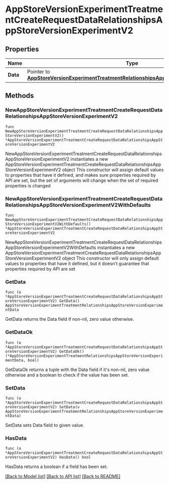 # AppStoreVersionExperimentTreatmentCreateRequestDataRelationshipsAppStoreVersionExperimentV2

## Properties

Name | Type | Description | Notes
------------ | ------------- | ------------- | -------------
**Data** | Pointer to [**AppStoreVersionExperimentTreatmentRelationshipsAppStoreVersionExperimentData**](AppStoreVersionExperimentTreatmentRelationshipsAppStoreVersionExperimentData.md) |  | [optional] 

## Methods

### NewAppStoreVersionExperimentTreatmentCreateRequestDataRelationshipsAppStoreVersionExperimentV2

`func NewAppStoreVersionExperimentTreatmentCreateRequestDataRelationshipsAppStoreVersionExperimentV2() *AppStoreVersionExperimentTreatmentCreateRequestDataRelationshipsAppStoreVersionExperimentV2`

NewAppStoreVersionExperimentTreatmentCreateRequestDataRelationshipsAppStoreVersionExperimentV2 instantiates a new AppStoreVersionExperimentTreatmentCreateRequestDataRelationshipsAppStoreVersionExperimentV2 object
This constructor will assign default values to properties that have it defined,
and makes sure properties required by API are set, but the set of arguments
will change when the set of required properties is changed

### NewAppStoreVersionExperimentTreatmentCreateRequestDataRelationshipsAppStoreVersionExperimentV2WithDefaults

`func NewAppStoreVersionExperimentTreatmentCreateRequestDataRelationshipsAppStoreVersionExperimentV2WithDefaults() *AppStoreVersionExperimentTreatmentCreateRequestDataRelationshipsAppStoreVersionExperimentV2`

NewAppStoreVersionExperimentTreatmentCreateRequestDataRelationshipsAppStoreVersionExperimentV2WithDefaults instantiates a new AppStoreVersionExperimentTreatmentCreateRequestDataRelationshipsAppStoreVersionExperimentV2 object
This constructor will only assign default values to properties that have it defined,
but it doesn't guarantee that properties required by API are set

### GetData

`func (o *AppStoreVersionExperimentTreatmentCreateRequestDataRelationshipsAppStoreVersionExperimentV2) GetData() AppStoreVersionExperimentTreatmentRelationshipsAppStoreVersionExperimentData`

GetData returns the Data field if non-nil, zero value otherwise.

### GetDataOk

`func (o *AppStoreVersionExperimentTreatmentCreateRequestDataRelationshipsAppStoreVersionExperimentV2) GetDataOk() (*AppStoreVersionExperimentTreatmentRelationshipsAppStoreVersionExperimentData, bool)`

GetDataOk returns a tuple with the Data field if it's non-nil, zero value otherwise
and a boolean to check if the value has been set.

### SetData

`func (o *AppStoreVersionExperimentTreatmentCreateRequestDataRelationshipsAppStoreVersionExperimentV2) SetData(v AppStoreVersionExperimentTreatmentRelationshipsAppStoreVersionExperimentData)`

SetData sets Data field to given value.

### HasData

`func (o *AppStoreVersionExperimentTreatmentCreateRequestDataRelationshipsAppStoreVersionExperimentV2) HasData() bool`

HasData returns a boolean if a field has been set.


[[Back to Model list]](../README.md#documentation-for-models) [[Back to API list]](../README.md#documentation-for-api-endpoints) [[Back to README]](../README.md)


